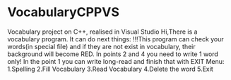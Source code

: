 # VocabularyCPPVS
Vocabulary project on C++, realised in Visual Studio
Hi,There is a vocabulary program. It can do next things:
!!!This program can check your words(in special file) and if they are not exist in vocabulary, their background will become RED. In points 2 and 4 you need to write 1 word only! In the point 1 you can write long-read and finish that with EXIT
Menu: 
1.Spelling
2.Fill Vocabulary
3.Read Vocabulary
4.Delete the word
5.Exit
